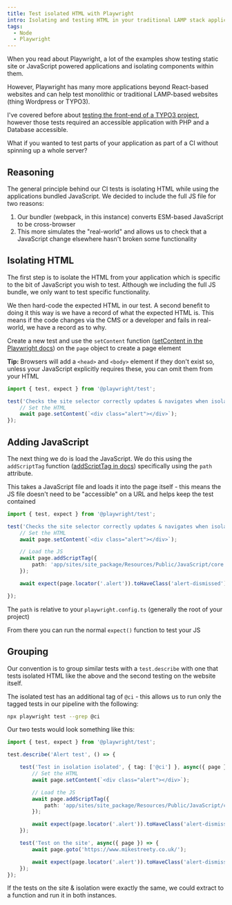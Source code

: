 ```yaml
---
title: Test isolated HTML with Playwright
intro: Isolating and testing HTML in your traditional LAMP stack application can help catch any CMS controlled content changing
tags:
  - Node
  - Playwright
---
```


When you read about Playwright, a lot of the examples show testing static site or JavaScript powered applications and isolating components within them.

However, Playwright has many more applications beyond React-based websites and can help test monolithic or traditional LAMP-based websites (thing Wordpress or TYPO3).

I've covered before about [testing the front-end of a TYPO3 project](/blog/testing-the-frontend-of-a-typo3-project/), however those tests required an accessible application with PHP and a Database accessible.

What if you wanted to test parts of your application as part of a CI without spinning up a whole server?

## Reasoning

The general principle behind our CI tests is isolating HTML while using the applications bundled JavaScript. We decided to include the full JS file for two reasons:

1. Our bundler (webpack, in this instance) converts ESM-based JavaScript to be cross-browser
2. This more simulates the "real-world" and allows us to check that a JavaScript change elsewhere hasn't broken some functionality

## Isolating HTML

The first step is to isolate the HTML from your application which is specific to the bit of JavaScript you wish to test. Although we including the full JS bundle, we only want to test specific functionality.

We then hard-code the expected HTML in our test. A second benefit to doing it this way is we have a record of what the expected HTML is. This means if the code changes via the CMS or a developer and fails in real-world, we have a record as to why.

Create a new test and use the `setContent` function ([setContent in the Playwright docs](https://playwright.dev/docs/api/class-page#page-set-content)) on the `page` object to create a page element

**Tip:** Browsers will add a `<head>` and `<body>` element if they don't exist so, unless your JavaScript explicitly requires these, you can omit them from your HTML

```typescript
import { test, expect } from '@playwright/test';

test('Checks the site selector correctly updates & navigates when isolated',  async({ page }) => {
	// Set the HTML
	await page.setContent(`<div class="alert"></div>`);
});
```

## Adding JavaScript

The next thing we do is load the JavaScript. We do this using the `addScriptTag` function ([addScriptTag in docs](https://playwright.dev/docs/api/class-page#page-add-script-tag)) specifically using the `path` attribute.

This takes a JavaScript file and loads it into the page itself - this means the JS file doesn't need to be "accessible" on a URL and helps keep the test contained


```typescript
import { test, expect } from '@playwright/test';

test('Checks the site selector correctly updates & navigates when isolated',  async({ page }) => {
	// Set the HTML
	await page.setContent(`<div class="alert"></div>`);

	// Load the JS
	await page.addScriptTag({
		path: 'app/sites/site_package/Resources/Public/JavaScript/core.js',
	});

	await expect(page.locator('.alert')).toHaveClass('alert-dismissed');

});
```

The `path` is relative to your `playwright.config.ts` (generally the root of your project)

From there you can run the normal `expect()` function to test your JS

## Grouping

Our convention is to group similar tests with a `test.describe` with one that tests isolated HTML like the above and the second testing on the website itself.

The isolated test has an additional tag of `@ci` - this allows us to run only the tagged tests in our pipeline with the following:

```bash
npx playwright test --grep @ci
```

Our two tests would look something like this:

```typescript
import { test, expect } from '@playwright/test';

test.describe('Alert test', () => {

	test('Test in isolation isolated', { tag: ['@ci'] }, async({ page }) => {
		// Set the HTML
		await page.setContent(`<div class="alert"></div>`);

		// Load the JS
		await page.addScriptTag({
			path: 'app/sites/site_package/Resources/Public/JavaScript/core.js',
		});

		await expect(page.locator('.alert')).toHaveClass('alert-dismissed');
	});

	test('Test on the site', async({ page }) => {
		await page.goto('https://www.mikestreety.co.uk/');

		await expect(page.locator('.alert')).toHaveClass('alert-dismissed');
	});
});
```

If the tests on the site & isolation were exactly the same, we could extract to a function and run it in both instances.
